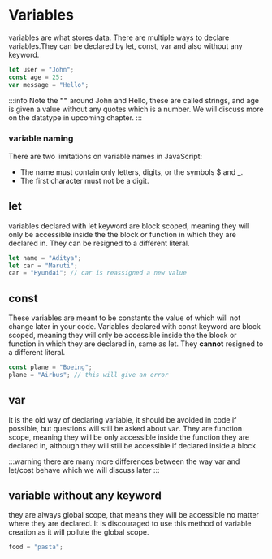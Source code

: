 # Variables

variables are what stores data. There are multiple ways to declare variables.They can be declared by let, const, var and also without any keyword.

```js
let user = "John";
const age = 25;
var message = "Hello";
```
:::info
Note the **""** around John and Hello, these are called strings, and age is given a value without any quotes which is a number. We will discuss more on the datatype in upcoming chapter.
:::

### variable naming

There are two limitations on variable names in JavaScript:

- The name must contain only letters, digits, or the symbols $ and \_.
- The first character must not be a digit.

## let

variables declared with let keyword are block scoped, meaning they will only be accessible inside the the block or function in which they are declared in. They can be resigned to a different literal.

```js
let name = "Aditya";
let car = "Maruti";
car = "Hyundai"; // car is reassigned a new value
```

## const

These variables are meant to be constants the value of which will not change later in your code. Variables declared with const keyword are block scoped, meaning they will only be accessible inside the the block or function in which they are declared in, same as let. They **cannot** resigned to a different literal.

```js
const plane = "Boeing";
plane = "Airbus"; // this will give an error
```

## var

It is the old way of declaring variable, it should be avoided in code if possible, but questions will still be asked about `var`. They are function scope, meaning they will be only accessible inside the function they are declared in, although they will still be accessible if declared inside a block.

:::warning
there are many more differences between the way var and let/cost behave which we will discuss later
:::

## variable without any keyword

they are always global scope, that means they will be accessible no matter where they are declared. It is discouraged to use this method of variable creation as it will pollute the global scope.

```js
food = "pasta";
```
